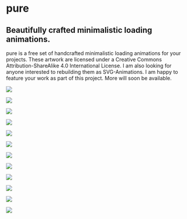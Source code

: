 # pure
## Beautifully crafted minimalistic loading animations.
pure is a free set of handcrafted minimalistic loading animations for your projects. These artwork are licensed under a Creative Commons Attribution-ShareAlike 4.0 International License. I am also looking for anyone interested to rebuilding them as SVG-Animations. I am happy to feature your work as part of this project. More will soon be available.

![](https://github.com/niklausgerber/pure/blob/master/001-square.gif)

![](https://github.com/niklausgerber/pure/blob/master/002-wave.gif)

![](https://github.com/niklausgerber/pure/blob/master/003-spread.gif)

![](https://github.com/niklausgerber/pure/blob/master/004-squares.gif)

![](https://github.com/niklausgerber/pure/blob/master/005-status.gif)

![](https://github.com/niklausgerber/pure/blob/master/006-shift.gif)

![](https://github.com/niklausgerber/pure/blob/master/007-flex.gif)

![](https://github.com/niklausgerber/pure/blob/master/008-dots.gif)

![](https://github.com/niklausgerber/pure/blob/master/009-360.gif)

![](https://github.com/niklausgerber/pure/blob/master/010-circles.gif)

![](https://github.com/niklausgerber/pure/blob/master/011-asana.gif)

![](https://github.com/niklausgerber/pure/blob/master/012-curve.gif)